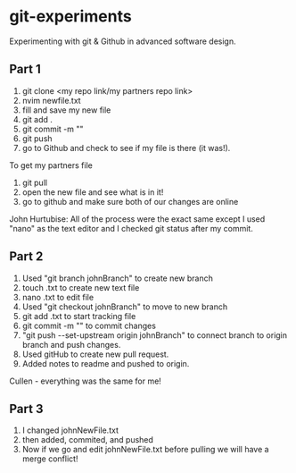 # git-experiments

Experimenting with git &amp; Github in advanced software design.

## Part 1

1) git clone <my repo link/my partners repo link>
2) nvim newfile.txt
3) fill and save my new file
4) git add .
5) git commit -m "<my commit message>"
6) git push
7) go to Github and check to see if my file is there (it was!).

To get my partners file

1) git pull
2) open the new file and see what is in it!
3) go to github and make sure both of our changes are online

John Hurtubise:
All of the process were the exact same except I used "nano" as the text editor
and I checked git status after my commit.

## Part 2

1) Used "git branch johnBranch" to create new branch
2) touch <filename>.txt to create new text file
3) nano <filename>.txt to edit file
4) Used "git checkout johnBranch" to move to new branch
5) git add <filename>.txt to start tracking file
6) git commit -m "<message>" to commit changes
7) "git push --set-upstream origin johnBranch" to connect branch to origin branch
 and push changes.
8) Used gitHub to create new pull request.
9) Added notes to readme and pushed to origin.

Cullen - everything was the same for me!

## Part 3

1) I changed johnNewFile.txt
2) then added, commited, and pushed
3) Now if we go and edit johnNewFile.txt before pulling we will have a merge conflict!
